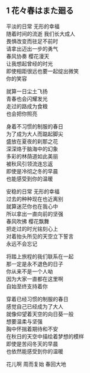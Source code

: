 ## 1 花々春はまた廻る

平淡的日常 无形的幸福 \
随着时间的流逝 我们长大成人 \
畏惧改变而驻足不前时 \
请拿出迈出一步的勇气 \
春风协奏 樱花漫天 \
让我想起曾经的时光 \
即使相距很远也要一起绽出微笑 \
你的笑容

就算一日尘土飞扬 \
青春也会闪耀发光 \
走过的路成为食粮 \
也会把你照亮

身着不习惯的制服的春日 \
为了成为大人而踮起脚尖 \
盛放在夏夜的刹那之花 \
深深烙于脑海中的幻象 \
多彩的林荫道如此美丽 \
被秋风引领流连忘返 \
即使是冷彻之冬的早晨 \
也能感受到你的温暖

安稳的日常 无形的幸福 \
过去的种种现在也近离别 \
就算迷茫你也在我心中 \
所以拿出一直向前的坚强 \
春风吹拂 樱花飘舞 \
把走过的时光铭刻心上 \
对着抬头所见的天空立下誓言 \
永远不会忘记

将踏上旅程的我们联系在一起 \
那一定是永不退色的日子 \
你从来不是一个人呦 \
因为大家一直都在这里啊 \
自始至终支持着你

穿着已经习惯的制服的春日 \
感觉自己已经成为了大人 \
就像仰望着天空的向日葵一般 \
想要温柔与坚强 \
胸中怀揣着期待和不安 \
在秋日的天空中描绘着梦想的模样 \
即使是苦闷冬天的早晨 \
也依然能感受到你的温暖

花儿啊 周而复始 春回大地
